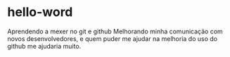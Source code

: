# hello-word
Aprendendo a mexer no git e github
Melhorando minha comunicação com novos desenvolvedores, e quem puder me ajudar na melhoria do uso do github me ajudaria muito.
